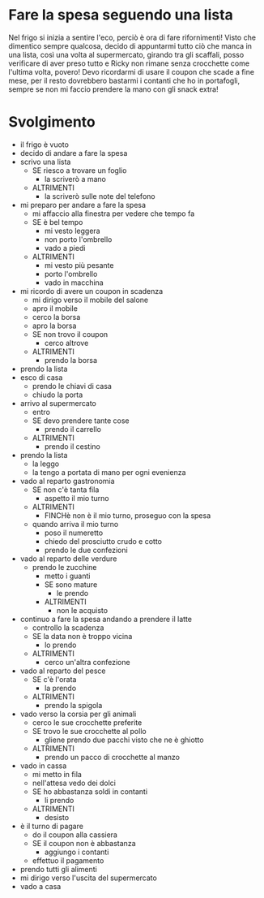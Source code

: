 # Fare la spesa seguendo una lista 

Nel frigo si inizia a sentire l'eco, perciò è ora di fare rifornimenti!
Visto che dimentico sempre qualcosa, decido di appuntarmi tutto ciò che manca in una lista, così una volta al supermercato, girando tra gli scaffali, posso verificare di aver preso tutto e Ricky non rimane senza crocchette come l'ultima volta, povero! Devo ricordarmi di usare il coupon che scade a fine mese, per il resto dovrebbero bastarmi i contanti che ho in portafogli, sempre se non mi faccio prendere la mano con gli snack extra!

# Svolgimento

- il frigo è vuoto
- decido di andare a fare la spesa 
- scrivo una lista 
  - SE riesco a trovare un foglio 
     - la scriverò a mano
  - ALTRIMENTI 
     - la scriverò sulle note del telefono
- mi preparo per andare a fare la spesa 
  - mi affaccio alla finestra per vedere che tempo fa
   - SE è bel tempo
      - mi vesto leggera
      - non porto l'ombrello
      - vado a piedi
    - ALTRIMENTI 
      - mi vesto più pesante
      - porto l'ombrello
      - vado in macchina
- mi ricordo di avere un coupon in scadenza
  - mi dirigo verso il mobile del salone
  - apro il mobile
  - cerco la borsa 
  - apro la borsa
  - SE non trovo il coupon
    - cerco altrove 
  - ALTRIMENTI
    - prendo la borsa
- prendo la lista
- esco di casa
  - prendo le chiavi di casa
  -  chiudo la porta 
- arrivo al supermercato 
  - entro 
  - SE devo prendere tante cose 
    - prendo il carrello 
  - ALTRIMENTI
    - prendo il cestino 
- prendo la lista 
  - la leggo
  - la tengo a portata di mano per ogni evenienza 
- vado al reparto gastronomia 
  - SE non c'è tanta fila 
    - aspetto il mio turno 
  - ALTRIMENTI 
    - FINCHè non è il mio turno, proseguo con la spesa 
  - quando arriva il mio turno 
    - poso il numeretto
    - chiedo del prosciutto crudo e cotto 
    - prendo le due confezioni 
- vado al reparto delle verdure 
  - prendo le zucchine 
    - metto i guanti
    - SE sono mature
      - le prendo 
    - ALTRIMENTI 
      - non le acquisto
- continuo a fare la spesa andando a prendere il latte
  - controllo la scadenza 
  - SE la data non è troppo vicina
    - lo prendo 
  - ALTRIMENTI 
    - cerco un'altra confezione 
- vado al reparto del pesce 
  - SE c'è l'orata 
      - la prendo 
  - ALTRIMENTI 
      - prendo la spigola 
- vado verso la corsia per gli animali   
  - cerco le sue crocchette preferite 
  - SE trovo le sue crocchette al pollo 
    - gliene prendo due pacchi visto che ne è ghiotto 
  - ALTRIMENTI 
    - prendo un pacco di crocchette al manzo
- vado in cassa 
  - mi metto in fila
  - nell'attesa vedo dei dolci 
  - SE ho abbastanza soldi in contanti 
    - li prendo 
  - ALTRIMENTI 
    - desisto
- è il turno di pagare
  - do il coupon alla cassiera 
  - SE il coupon non è abbastanza 
    - aggiungo i contanti 
  - effettuo il pagamento 
- prendo tutti gli alimenti 
- mi dirigo verso l'uscita del supermercato 
- vado a casa 
  
